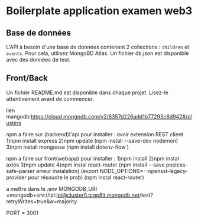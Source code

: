 # Boilerplate application examen web3

## Base de données

L'API à besoin d'une base de données contenant 2 collections : `children` et `events`.
Pour cela, utilisez MongoBD Atlas.
Un fichier db.json est disponible avec des données de test.

## Front/Back

Un fichier README.md est disponible dans chaque projet. Lisez-le attentivement avant de commencer.

lien mangodb:https://cloud.mongodb.com/v2/6357d226add1b77293c6d942#/clusters

npm a faire sur (backend)l'api pour installer :
avoir extension  REST client
1)npm install express
2)npm update
(npm install --save-dev nodemon)
3)npm install mongoose
(npm install dotenv-flow )

npm a faire sur front(webapp) pour installer :
1)npm install
2)npm instal axios
3)npm update
4)npm instal react-router
(npm install --save postcss-safe-parser erreur instalation)
(export NODE_OPTIONS=--openssl-legacy-provider pour résoudre le prob)
(npm instal react-router)


a mettre dans le .env
MONGODB_URI =mongodb+srv://ipl:ipl@cluster0.tcgp8lt.mongodb.net/test?retryWrites=true&w=majority

PORT = 3001
